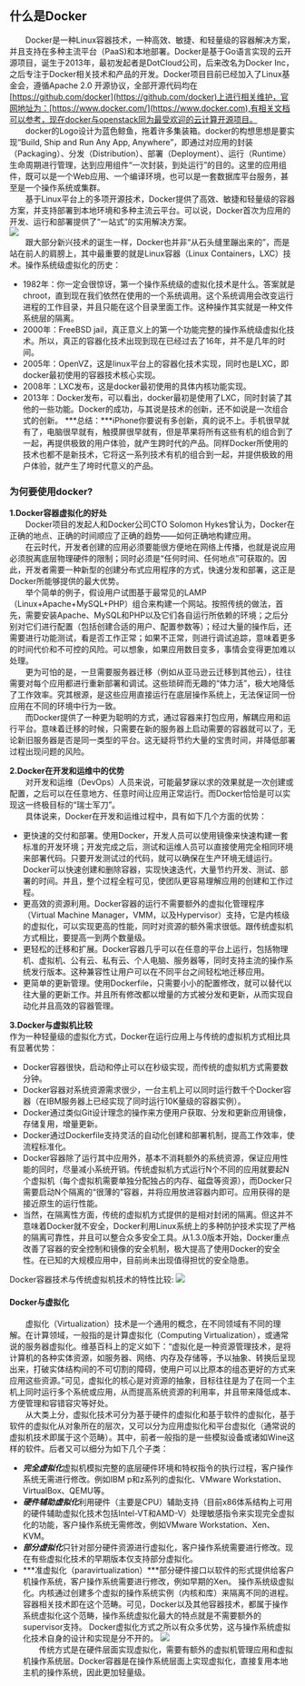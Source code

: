 ## 什么是Docker
&ensp;&ensp;&ensp;&ensp;Docker是一种Linux容器技术，一种高效、敏捷、和轻量级的容器解决方案，并且支持在多种主流平台（PaaS)和本地部署。Docker是基于Go语言实现的云开源项目，诞生于2013年，最初发起者是DotCloud公司，后来改名为Docker Inc，之后专注于Docker相关技术和产品的开发。Docker项目目前已经加入了Linux基金会，遵循Apache 2.0 开源协议，全部开源代码均在[https://github.com/docker](https://github.com/docker)上进行相关维护，官网地址为：[https://www.docker.com/](https://www.docker.com),有相关文档可以参考，现在docker与openstack同为最受欢迎的云计算开源项目。</br>
  &ensp;&ensp;&ensp;&ensp;docker的Logo设计为蓝色鲸鱼，拖着许多集装箱。docker的构想思想是要实现“Build, Ship and Run Any App, Anywhere”，即通过对应用的封装（Packaging）、分发（Distribution）、部署（Deployment）、运行（Runtime）生命周期进行管理，达到应用组件“一次封装，到处运行”的目的。这里的应用组件，既可以是一个Web应用、一个编译环境，也可以是一套数据库平台服务，甚至是一个操作系统或集群。</br>
  &ensp;&ensp;&ensp;&ensp;基于Linux平台上的多项开源技术，Docker提供了高效、敏捷和轻量级的容器方案，并支持部署到本地环境和多种主流云平台。可以说，Docker首次为应用的开发、运行和部署提供了“一站式”的实用解决方案。</br>
  <img src=https://ws3.sinaimg.cn/large/005BYqpggy1g2kstw9f3tj309k064747.jpg></br>
  &ensp;&ensp;&ensp;&ensp;跟大部分新兴技术的诞生一样，Docker也并非“从石头缝里蹦出来的”，而是站在前人的肩膀上，其中最重要的就是Linux容器（Linux Containers，LXC）技术。操作系统级虚拟化的历史：
  + 1982年：你一定会很惊讶，第一个操作系统级的虚拟化技术是什么。答案就是chroot，直到现在我们依然在使用的一个系统调用。这个系统调用会改变运行进程的工作目录，并且只能在这个目录里面工作。这种操作其实就是一种文件系统层的隔离。
  + 2000年：FreeBSD jail，真正意义上的第一个功能完整的操作系统级虚拟化技术。所以，真正的容器化技术出现到现在已经过去了16年，并不是几年的时间。
  + 2005年：OpenVZ，这是linux平台上的容器化技术实现，同时也是LXC，即docker最初使用的容器技术核心实现。
  + 2008年：LXC发布，这是docker最初使用的具体内核功能实现。
  + 2013年：Docker发布，可以看出，docker最初是使用了LXC，同时封装了其他的一些功能。Docker的成功，与其说是技术的创新，还不如说是一次组合式的创新。
  ***总结：***iPhone你要说有多创新，真的说不上。手机很早就有了，电脑很早就有，触摸屏很早就有，但是苹果将所有这些有机的组合到了一起，再提供极致的用户体验，就产生跨时代的产品。同样Docker所使用的技术也都不是新技术，它将这一系列技术有机的组合到一起，并提供极致的用户体验，就产生了垮时代意义的产品。
  ### 为何要使用docker?
  **1.Docker容器虚拟化的好处**</br>
&ensp;&ensp;&ensp;&ensp;Docker项目的发起人和Docker公司CTO Solomon Hykes曾认为，Docker在正确的地点、正确的时间顺应了正确的趋势——如何正确地构建应用。</br>
&ensp;&ensp;&ensp;&ensp;在云时代，开发者创建的应用必须要能很方便地在网络上传播，也就是说应用必须脱离底层物理硬件的限制；同时必须是“任何时间、任何地点”可获取的。因此，开发者需要一种新型的创建分布式应用程序的方式，快速分发和部署，这正是Docker所能够提供的最大优势。</br>
&ensp;&ensp;&ensp;&ensp;举个简单的例子，假设用户试图基于最常见的LAMP（Linux+Apache+MySQL+PHP）组合来构建一个网站。按照传统的做法，首先，需要安装Apache、MySQL和PHP以及它们各自运行所依赖的环境；之后分别对它们进行配置（包括创建合适的用户、配置参数等）；经过大量的操作后，还需要进行功能测试，看是否工作正常；如果不正常，则进行调试追踪，意味着更多的时间代价和不可控的风险。可以想象，如果应用数目变多，事情会变得更加难以处理。</br>
&ensp;&ensp;&ensp;&ensp;更为可怕的是，一旦需要服务器迁移（例如从亚马逊云迁移到其他云），往往需要对每个应用都进行重新部署和调试。这些琐碎而无趣的“体力活”，极大地降低了工作效率。究其根源，是这些应用直接运行在底层操作系统上，无法保证同一份应用在不同的环境中行为一致。</br>
&ensp;&ensp;&ensp;&ensp;而Docker提供了一种更为聪明的方式，通过容器来打包应用，解耦应用和运行平台。意味着迁移的时候，只需要在新的服务器上启动需要的容器就可以了，无论新旧服务器是否是同一类型的平台。这无疑将节约大量的宝贵时间，并降低部署过程出现问题的风险。</br>

**2.Docker在开发和运维中的优势**</br>
&ensp;&ensp;&ensp;&ensp;对开发和运维（DevOps）人员来说，可能最梦寐以求的效果就是一次创建或配置，之后可以在任意地方、任意时间让应用正常运行。而Docker恰恰是可以实现这一终极目标的“瑞士军刀”。<br>
&ensp;&ensp;&ensp;&ensp;具体说来，Docker在开发和运维过程中，具有如下几个方面的优势：<br>
  + 更快速的交付和部署。使用Docker，开发人员可以使用镜像来快速构建一套标准的开发环境；开发完成之后，测试和运维人员可以直接使用完全相同环境来部署代码。只要开发测试过的代码，就可以确保在生产环境无缝运行。Docker可以快速创建和删除容器，实现快速迭代，大量节约开发、测试、部署的时间。并且，整个过程全程可见，使团队更容易理解应用的创建和工作过程。<br>
  + 更高效的资源利用。Docker容器的运行不需要额外的虚拟化管理程序（Virtual Machine Manager，VMM，以及Hypervisor）支持，它是内核级的虚拟化，可以实现更高的性能，同时对资源的额外需求很低。跟传统虚拟机方式相比，要提高一到两个数量级。<br>
  + 更轻松的迁移和扩展。Docker容器几乎可以在任意的平台上运行，包括物理机、虚拟机、公有云、私有云、个人电脑、服务器等，同时支持主流的操作系统发行版本。这种兼容性让用户可以在不同平台之间轻松地迁移应用。<br>
  + 更简单的更新管理。使用Dockerfile，只需要小小的配置修改，就可以替代以往大量的更新工作。并且所有修改都以增量的方式被分发和更新，从而实现自动化并且高效的容器管理。<br>
  
**3.Docker与虚拟机比较**<br>
作为一种轻量级的虚拟化方式，Docker在运行应用上与传统的虚拟机方式相比具有显著优势：<br>
  + Docker容器很快，启动和停止可以在秒级实现，而传统的虚拟机方式需要数分钟。
  + Docker容器对系统资源需求很少，一台主机上可以同时运行数千个Docker容器（在IBM服务器上已经实现了同时运行10K量级的容器实例）。
  + Docker通过类似Git设计理念的操作来方便用户获取、分发和更新应用镜像，存储复用，增量更新。
  + Docker通过Dockerfile支持灵活的自动化创建和部署机制，提高工作效率，使流程标准化。
  + Docker容器除了运行其中应用外，基本不消耗额外的系统资源，保证应用性能的同时，尽量减小系统开销。传统虚拟机方式运行N个不同的应用就要起N个虚拟机（每个虚拟机需要单独分配独占的内存、磁盘等资源），而Docker只需要启动N个隔离的“很薄的”容器，并将应用放进容器内即可。应用获得的是接近原生的运行性能。
  + 当然，在隔离性方面，传统的虚拟机方式提供的是相对封闭的隔离。但这并不意味着Docker就不安全，Docker利用Linux系统上的多种防护技术实现了严格的隔离可靠性，并且可以整合众多安全工具。从1.3.0版本开始，Docker重点改善了容器的安全控制和镜像的安全机制，极大提高了使用Docker的安全性。在已知的大规模应用中，目前尚未出现值得担忧的安全隐患。<br>

Docker容器技术与传统虚拟机技术的特性比较:
<img src=https://ws3.sinaimg.cn/large/005BYqpggy1g2ktdtwju8j30m00bj0t5.jpg></br>
#### Docker与虚拟化
&ensp;&ensp;&ensp;&ensp;虚拟化（Virtualization）技术是一个通用的概念，在不同领域有不同的理解。在计算领域，一般指的是计算虚拟化（Computing Virtualization），或通常说的服务器虚拟化。维基百科上的定义如下：“虚拟化是一种资源管理技术，是将计算机的各种实体资源，如服务器、网络、内存及存储等，予以抽象、转换后呈现出来，打破实体结构间的不可切割的障碍，使用户可以比原本的组态更好的方式来应用这些资源。”可见，虚拟化的核心是对资源的抽象，目标往往是为了在同一个主机上同时运行多个系统或应用，从而提高系统资源的利用率，并且带来降低成本、方便管理和容错容灾等好处。</br>
&ensp;&ensp;&ensp;&ensp;从大类上分，虚拟化技术可分为基于硬件的虚拟化和基于软件的虚拟化，基于软件的虚拟化从对象所在的层次，又可以分为应用虚拟化和平台虚拟化（通常说的虚拟机技术即属于这个范畴）。其中，前者一般指的是一些模拟设备或诸如Wine这样的软件。后者又可以细分为如下几个子类：
  + ***完全虚拟化***虚拟机模拟完整的底层硬件环境和特权指令的执行过程，客户操作系统无需进行修改。例如IBM p和z系列的虚拟化、VMware Workstation、VirtualBox、QEMU等。
  + ***硬件辅助虚拟化***利用硬件（主要是CPU）辅助支持（目前x86体系结构上可用的硬件辅助虚拟化技术包括Intel-VT和AMD-V）处理敏感指令来实现完全虚拟化的功能，客户操作系统无需修改，例如VMware Workstation、Xen、KVM。
  + ***部分虚拟化***只针对部分硬件资源进行虚拟化，客户操作系统需要进行修改。现在有些虚拟化技术的早期版本仅支持部分虚拟化。
  + ***准虚拟化（paravirtualization）***部分硬件接口以软件的形式提供给客户机操作系统，客户操作系统需要进行修改，例如早期的Xen。
操作系统级虚拟化。内核通过创建多个虚拟的操作系统实例（内核和库）来隔离不同的进程。容器相关技术即在这个范畴。可见，Docker以及其他容器技术，都属于操作系统虚拟化这个范畴，操作系统虚拟化最大的特点就是不需要额外的supervisor支持。
Docker虚拟化方式之所以有众多优势，这与操作系统虚拟化技术自身的设计和实现是分不开的。
<img src=https://ws3.sinaimg.cn/large/005BYqpggy1g2ktg7ngcjj30n30fun1v.jpg></br>
&ensp;&ensp;&ensp;&ensp;传统方式是在硬件层面实现虚拟化，需要有额外的虚拟机管理应用和虚拟机操作系统层。Docker容器是在操作系统层面上实现虚拟化，直接复用本地主机的操作系统，因此更加轻量级。

  


